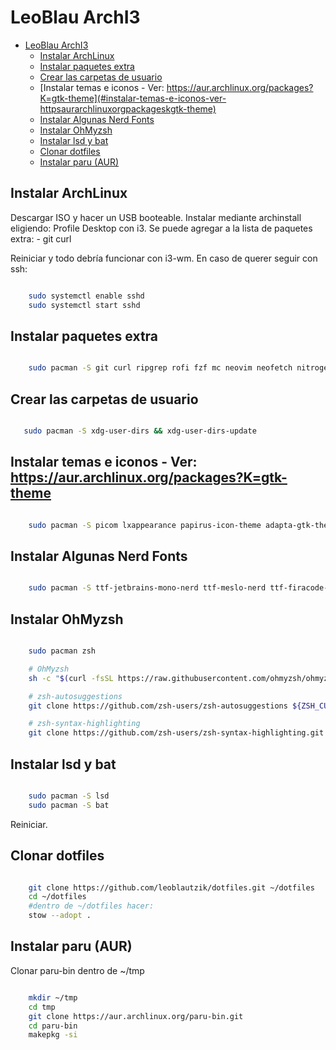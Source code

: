 # LeoBlau ArchI3

<!--toc:start-->
- [LeoBlau ArchI3](#leoblau-archi3)
  - [Instalar ArchLinux](#instalar-archlinux)
  - [Instalar paquetes extra](#instalar-paquetes-extra)
  - [Crear las carpetas de usuario](#crear-las-carpetas-de-usuario)
  - [Instalar temas e iconos - Ver: https://aur.archlinux.org/packages?K=gtk-theme](#instalar-temas-e-iconos-ver-httpsaurarchlinuxorgpackageskgtk-theme)
  - [Instalar Algunas Nerd Fonts](#instalar-algunas-nerd-fonts)
  - [Instalar OhMyzsh](#instalar-ohmyzsh)
  - [Instalar lsd y bat](#instalar-lsd-y-bat)
  - [Clonar dotfiles](#clonar-dotfiles)
  - [Instalar paru (AUR)](#instalar-paru-aur)
<!--toc:end-->


## Instalar ArchLinux

Descargar ISO y hacer un USB booteable.
Instalar mediante archinstall eligiendo: Profile Desktop con i3.
Se puede agregar a la lista de paquetes extra:
        - git curl 

Reiniciar y todo debría funcionar con i3-wm.
En caso de querer seguir con ssh: 

```bash

    sudo systemctl enable sshd 
    sudo systemctl start sshd

```   

## Instalar paquetes extra


```bash

    sudo pacman -S git curl ripgrep rofi fzf mc neovim neofetch nitrogen firefox alacritty stow xclip pcmanfm zip unzip p7zip

``` 

## Crear las carpetas de usuario

```bash

   sudo pacman -S xdg-user-dirs && xdg-user-dirs-update

```

## Instalar temas e iconos - Ver: https://aur.archlinux.org/packages?K=gtk-theme

```bash

    sudo pacman -S picom lxappearance papirus-icon-theme adapta-gtk-theme arc-gtk-theme arc-solid-gtk-theme 
```

## Instalar Algunas Nerd Fonts

```bash

    sudo pacman -S ttf-jetbrains-mono-nerd ttf-meslo-nerd ttf-firacode-nerd
``` 

## Instalar OhMyzsh

```bash

    sudo pacman zsh

    # OhMyzsh
    sh -c "$(curl -fsSL https://raw.githubusercontent.com/ohmyzsh/ohmyzsh/master/tools/install.sh)"

    # zsh-autosuggestions
    git clone https://github.com/zsh-users/zsh-autosuggestions ${ZSH_CUSTOM:-~/.oh-my-zsh/custom}/plugins/zsh-autosuggestions

    # zsh-syntax-highlighting
    git clone https://github.com/zsh-users/zsh-syntax-highlighting.git ${ZSH_CUSTOM:-~/.oh-my-zsh/custom}/plugins/zsh-syntax-highlighting

``` 

## Instalar lsd y bat

```bash

    sudo pacman -S lsd
    sudo pacman -S bat
```

Reiniciar.
    
## Clonar dotfiles
    
```bash

    git clone https://github.com/leoblautzik/dotfiles.git ~/dotfiles
    cd ~/dotfiles
    #dentro de ~/dotfiles hacer: 
    stow --adopt .
```

## Instalar paru (AUR)

Clonar paru-bin dentro de ~/tmp

```bash

    mkdir ~/tmp
    cd tmp
    git clone https://aur.archlinux.org/paru-bin.git
    cd paru-bin 
    makepkg -si 
```
